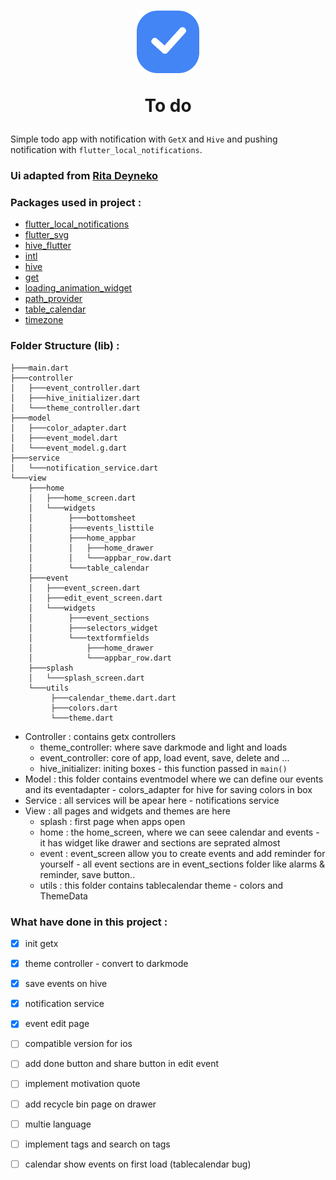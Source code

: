 <h1 align="center">
<img src="assets/images/logo.svg" width="100" />

To do

<!-- <img src="https://img.shields.io/badge/Flutter-02569B?style=for-the-badge&logo=flutter&logoColor=white"/>
<img src="https://img.shields.io/badge/VSCode-0078D4?style=for-the-badge&logo=visual%20studio%20code&logoColor=white"/>
<img src="https://img.shields.io/badge/GetX-3DDC84?style=for-the-badge&logo=logoColor=white&color=purple"/> -->

</h1>

Simple todo app with notification
with `GetX` and `Hive` and pushing notification with `flutter_local_notifications`.

### Ui adapted from [Rita Deyneko](https://dribbble.com/shots/5084136-DailyUi-042-ToDo-List)


### Packages used in project :
- [flutter_local_notifications](https://pub.dev/packages/flutter_local_notifications)
- [flutter_svg](https://pub.dev/packages/flutter_svg)
- [hive_flutter](https://pub.dev/packages/hive_flutter)
- [intl](https://pub.dev/packages/intl)
- [hive](https://pub.dev/packages/hive)
- [get](https://pub.dev/packages/get)
- [loading_animation_widget](https://pub.dev/packages/loading_animation_widget)
- [path_provider](https://pub.dev/packages/path_provider)
- [table_calendar](https://pub.dev/packages/table_calendar)
- [timezone](https://pub.dev/packages/timezone)





### Folder Structure (lib) :
```
├───main.dart
├───controller
│   ├───event_controller.dart
│   ├───hive_initializer.dart
│   └───theme_controller.dart
├───model
│   ├───color_adapter.dart
│   ├───event_model.dart
│   └───event_model.g.dart
├───service
│   └───notification_service.dart
└───view
    ├───home
    │   ├───home_screen.dart
    │   └───widgets
    │        ├───bottomsheet
    │        ├───events_listtile
    │        ├───home_appbar
    │        │   ├───home_drawer
    │        │   └───appbar_row.dart
    │        └───table_calendar
    ├───event
    │   ├───event_screen.dart
    │   ├───edit_event_screen.dart
    │   └───widgets
    │        ├───event_sections
    │        ├───selectors_widget
    │        └───textformfields
    │            ├───home_drawer
    │            └───appbar_row.dart
    ├───splash
    │   └───splash_screen.dart
    └───utils
         ├───calendar_theme.dart.dart
         ├───colors.dart
         └───theme.dart
```
- Controller : contains getx controllers
    - theme_controller: where save darkmode and light and loads
    - event_controller: core of app, load event, save, delete and ...
    - hive_initializer: initing boxes - this function passed in `main()`
- Model : this folder contains eventmodel where we can define our events and its eventadapter - colors_adapter for hive for saving colors in box
- Service : all services will be apear here - notifications service
- View : all pages and widgets and themes are here
    - splash : first page when apps open
    - home : the home_screen, where we can seee calendar and events - it has widget like drawer and sections are seprated almost
    - event : event_screen allow you to create events and add reminder for yourself - all event sections are in event_sections folder like alarms & reminder, save button..
    - utils : this folder contains tablecalendar theme - colors and ThemeData
### What have done in this project :
- [x] init getx
- [x] theme controller - convert to darkmode
- [x] save events on hive
- [x] notification service
- [x] event edit page
- [ ] compatible version for ios
- [ ] add done button and share button in edit event
- [ ] implement motivation quote 
- [ ] add recycle bin page on drawer 
- [ ] multie language 
- [ ] implement tags and search on tags 
- [ ] calendar show events on first load (tablecalendar bug)



